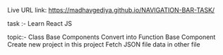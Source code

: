 Live URL link:
https://madhavgediya.github.io/NAVIGATION-BAR-TASK/

task :- Learn React JS

topic:-
        Class Base Components Convert into Function Base Component
        Create new project in this project Fetch JSON file data in other file
